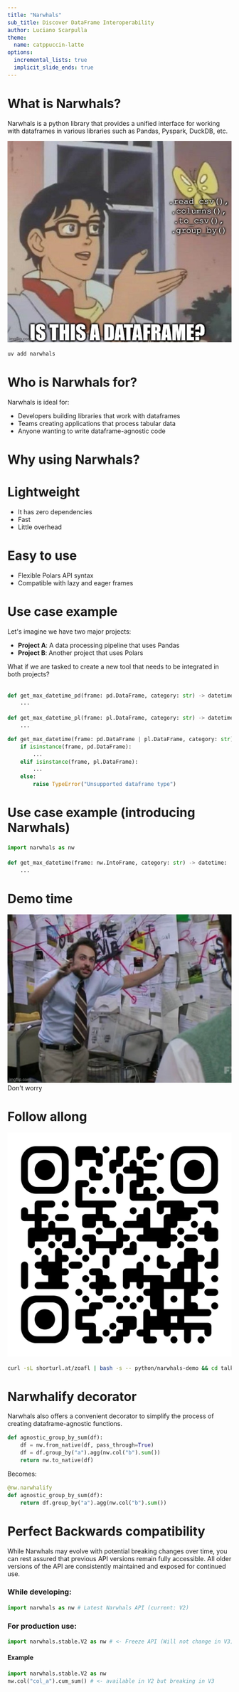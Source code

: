 ```yaml
---
title: "Narwhals"
sub_title: Discover DataFrame Interoperability
author: Luciano Scarpulla
theme:
  name: catppuccin-latte
options:
  incremental_lists: true
  implicit_slide_ends: true
---
```


What is Narwhals?
==

Narwhals is a python library that provides a unified interface for working with dataframes in various libraries such as Pandas, Pyspark, DuckDB, etc.


![image:width:50%](static/is_this_a_df.jpg)

<!-- pause -->
```sh
uv add narwhals
```

Who is Narwhals for?
==

Narwhals is ideal for:
- Developers building libraries that work with dataframes
- Teams creating applications that process tabular data
- Anyone wanting to write dataframe-agnostic code


Why using Narwhals?
==

# Lightweight
- It has zero dependencies
- Fast
- Little overhead

# Easy to use
- Flexible Polars API syntax
- Compatible with lazy and eager frames



Use case example
==

Let's imagine we have two major projects:

- **Project A**: A data processing pipeline that uses Pandas
- **Project B**: Another project that uses Polars

<!-- pause -->
What if we are tasked to create a new tool that needs to be integrated in both projects?

<!-- pause -->
```python

def get_max_datetime_pd(frame: pd.DataFrame, category: str) -> datetime:
    ...

def get_max_datetime_pl(frame: pl.DataFrame, category: str) -> datetime:
    ...

```
<!-- end_slide -->
```python
def get_max_datetime(frame: pd.DataFrame | pl.DataFrame, category: str) -> datetime:
    if isinstance(frame, pd.DataFrame):
        ...
    elif isinstance(frame, pl.DataFrame):
        ...
    else:
        raise TypeError("Unsupported dataframe type")

```
<!-- end_slide -->

Use case example (introducing Narwhals)
==

```python
import narwhals as nw

def get_max_datetime(frame: nw.IntoFrame, category: str) -> datetime:
    ...

```
Demo time
==
![image:width:60%](static/charlie_day.png)
Don't worry



Follow allong
==
![image:width:30%](static/repo.png)
```sh
curl -sL shorturl.at/zoafl | bash -s -- python/narwhals-demo && cd talks/python/narwhals-demo
```

Narwhalify decorator
==

Narwhals also offers a convenient decorator to simplify the process of creating dataframe-agnostic functions.

```python
def agnostic_group_by_sum(df):
    df = nw.from_native(df, pass_through=True)
    df = df.group_by("a").agg(nw.col("b").sum())
    return nw.to_native(df)
```
Becomes:
<!-- pause -->
```python
@nw.narwhalify
def agnostic_group_by_sum(df):
    return df.group_by("a").agg(nw.col("b").sum())
```



Perfect Backwards compatibility
==

While Narwhals may evolve with potential breaking changes over time, you can rest assured that previous API versions remain fully accessible. All older versions of the API are consistently maintained and exposed for continued use.

### While developing:
```python
import narwhals as nw # Latest Narwhals API (current: V2)
```

### For production use:

```python
import narwhals.stable.V2 as nw # <- Freeze API (Will not change in V3)
```


<!-- pause -->
#### Example
```python
import narwhals.stable.V2 as nw
nw.col("col_a").cum_sum() # <- available in V2 but breaking in V3
```
